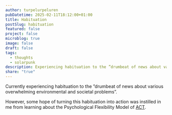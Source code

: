 ```yaml
---
author: turpelurpeluren
pubDatetime: 2025-02-11T18:12:00+01:00
title: Habituation
postSlug: habituation
featured: false
project: false
microblog: true
image: false
draft: false
tags:
  - thoughts
  - solarpunk
description: Experiencing habituation to the ”drumbeat of news about various overwhelming environmental and societal problems”.
share: "true"
---
```

Currently experiencing habituation to the ”drumbeat of news about various overwhelming environmental and societal problems”.

However, some hope of turning this habituation into action was instilled in me from learning about the Psychological Flexibility Model of [ACT](https://contextualscience.org/the_six_core_processes_of_act).